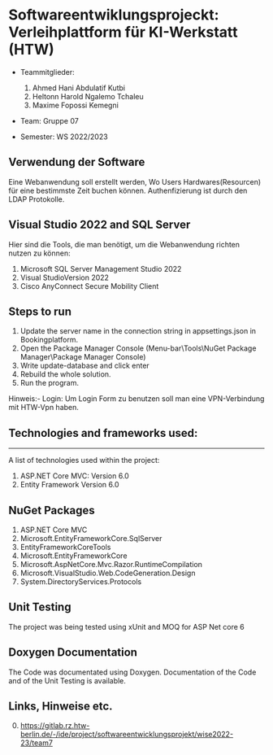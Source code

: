 
# Softwareentwiklungsprojeckt:  Verleihplattform für KI-Werkstatt (HTW)
* Teammitglieder:
	1. <Name1>Ahmed Hani Abdulatif Kutbi
	2. <Name2>Heltonn Harold Ngalemo Tchaleu
	3. <Name3>Maxime Fopossi Kemegni

* Team: <Teamnummer>Gruppe 07
* Semester: WS 2022/2023

## Verwendung der Software
Eine Webanwendung soll erstellt werden, Wo Users Hardwares(Resourcen) für eine bestimmste Zeit buchen können. Authenfizierung ist durch den LDAP Protokolle.

## Visual Studio 2022 and SQL Server

 Hier sind die Tools, die man benötigt, um die Webanwendung richten nutzen zu können:
1. Microsoft SQL Server Management Studio 2022
2. Visual StudioVersion 2022
3. Cisco AnyConnect Secure Mobility Client

## Steps to run

1. Update the server name in the connection string in appsettings.json in Bookingplatform.
2. Open the Package Manager Console (Menu-bar\Tools\NuGet Package Manager\Package Manager Console)
3. Write update-database and click enter
4. Rebuild the whole solution.
5. Run the program.

Hinweis:-
Login: Um Login Form zu benutzen soll man eine VPN-Verbindung mit HTW-Vpn haben. 

## Technologies and frameworks used:
***
A list of technologies used within the project:

1. ASP.NET Core MVC: Version 6.0
2. Entity Framework Version 6.0

## NuGet Packages
1. ASP.NET Core MVC
2. Microsoft.EntityFrameworkCore.SqlServer
3. EntityFrameworkCoreTools
4. Microsoft.EntityFrameworkCore
5. Microsoft.AspNetCore.Mvc.Razor.RuntimeCompilation
6. Microsoft.VisualStudio.Web.CodeGeneration.Design
7. System.DirectoryServices.Protocols

## Unit Testing
The project was being tested using xUnit and MOQ for ASP Net core 6


## Doxygen Documentation
The Code was documentated using Doxygen.
Documentation of the Code and of the Unit Testing is available.

## Links, Hinweise etc.
0. https://gitlab.rz.htw-berlin.de/-/ide/project/softwareentwicklungsprojekt/wise2022-23/team7
